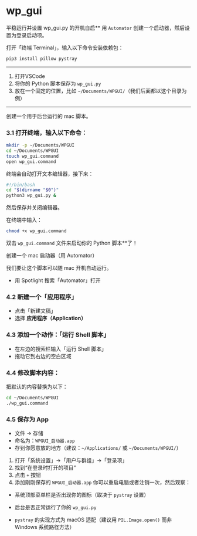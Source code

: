 # wp_gui

平稳运行并设置 wp\_gui.py 的开机自启**
用 `Automator` 创建一个启动器，然后设置为登录启动项。

打开「终端 Terminal」，输入以下命令安装依赖包：

```bash
pip3 install pillow pystray
```

---

1. 打开VSCode
2. 将你的 Python 脚本保存为 `wp_gui.py`
3. 放在一个固定的位置，比如 `~/Documents/WPGUI/`（我们后面都以这个目录为例）

---

创建一个用于后台运行的 mac 脚本。

### 3.1 打开终端，输入以下命令：

```bash
mkdir -p ~/Documents/WPGUI
cd ~/Documents/WPGUI
touch wp_gui.command
open wp_gui.command
```

终端会自动打开文本编辑器，接下来：

```bash
#!/bin/bash
cd "$(dirname "$0")"
python3 wp_gui.py &
```

然后保存并关闭编辑器。

在终端中输入：

```bash
chmod +x wp_gui.command
```
双击 `wp_gui.command` 文件来启动你的 Python 脚本**了！

创建一个 mac 启动器（用 Automator）

我们要让这个脚本可以随 mac 开机自动运行。

* 用 Spotlight 搜索「Automator」打开

### 4.2 新建一个「应用程序」

* 点击「新建文稿」
* 选择 **应用程序（Application）**

### 4.3 添加一个动作：「运行 Shell 脚本」

* 在左边的搜索栏输入「运行 Shell 脚本」
* 拖动它到右边的空白区域

### 4.4 修改脚本内容：

把默认的内容替换为以下：

```bash
cd ~/Documents/WPGUI
./wp_gui.command
```

### 4.5 保存为 App

* 文件 → 存储
* 命名为：`WPGUI_启动器.app`
* 存到你愿意放的地方（建议：`~/Applications/` 或 `~/Documents/WPGUI/`）

1. 打开「系统设置」→「用户与群组」→「登录项」
2. 找到“在登录时打开的项目”
3. 点击 `+` 按钮
4. 添加刚刚保存的 `WPGUI_启动器.app`
你可以重启电脑或者注销一次，然后观察：
* 系统顶部菜单栏是否出现你的图标（取决于 `pystray` 设置）
* 后台是否正常运行了你的 `wp_gui.py`

* `pystray` 的实现方式为 macOS 适配（建议用 `PIL.Image.open()` 而非 Windows 系统路径方法）

